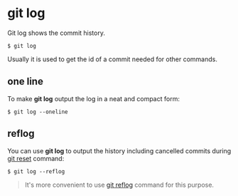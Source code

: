 
# git log

Git log shows the commit history.

    $ git log

Usually it is used to get the id of a commit needed for other commands.

<a name="oneline"></a>

## one line

To make **git log** output the log in a neat and compact form:
    
    $ git log --oneline

<a name="reflog"></a>

## reflog

You can use **git log** to output the history including cancelled commits during [git reset](reset.md) command:

    $ git log --reflog

>It's more convenient to use [git reflog](reflog.md) command for this purpose.

